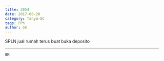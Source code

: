 ```yaml
---
title: 3054
date: 2017-06-20
category: Tanya-SC
tags: PPh
author: GK
---
```


SPLN jual rumah terus buat buka deposito

---



`GK`
